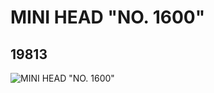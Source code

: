 # MINI HEAD "NO. 1600"
## 19813
![MINI HEAD "NO. 1600"](https://lc-www-live-s.legocdn.com/media/bricks/5/2/6102322.jpg)